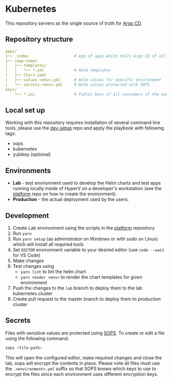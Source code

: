 # Kubernetes

This repository servers as the single source of truth for [Argo CD](https://argo-cd.readthedocs.io/en/stable/).

## Repository structure
```yaml
apps/
├── _index                    # App of apps which tells Argo CD of all other apps inside of this repository
├── <app-name>
|   ├── templates/
|   |   └── *.yml             # Helm templates
|   ├── Chart.yaml
|   ├── values-<env>.yml      # Helm values for specific environment
|   └── secrets-<env>.yml     # Helm values protected with SOPS
keys/
    └── *.asc                 # Public keys of all consumers of the secrets
```

## Local set up
Working with this repository requires installation of several command line tools, please use the [dev-setup](https://github.com/lholota/dev-setup) repo and apply the playbook with following tags:
- sops
- kubernetes
- yubikey (optional)

## Environments

- **Lab** - test environment used to develop the Helm charts and test apps running locally inside of HyperV on a developer's workstation (see the [platform](https://github.com/homecentr/platform) repo on how to create the environment).
- **Production** - the actual deployment used by the users.

## Development
1. Create Lab environment using the scripts in the [platform](https://github.com/homecentr/platform) repository
1. Run `yarn`
1. Run `yarn setup` (as administrator on Windows or with sudo on Linux) which will install all required tools
1. Set `EDITOR` environment variable to your desired editor (use `code --wait` for VS Code)
1. Make changes
1. Test changes using
    - `yarn lint` to lint the helm chart
    - `yarn render <env>` to render the chart templates for given environment
1. Push the changes to the `lab` branch to deploy them to the lab kubernetes cluster
1. Create pull request to the master branch to deploy them to production cluster

## Secrets
Files with sensitive values are protected using [SOPS](https://github.com/mozilla/sops). To create or edit a file using the following command:

```bash
sops <file-path>
```

This will open the configured editor, make required changes and close the tab, sops will encrypt the contents in place. Please note all files must use the `.<environment>.yml` suffix so that SOPS knows which keys to use to encrypt the files since each environment uses different encryption keys.
